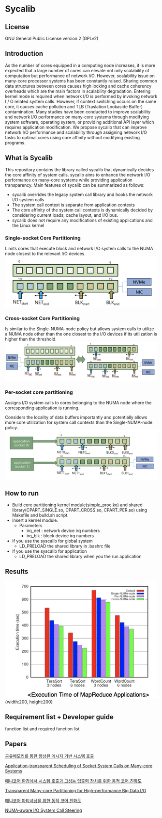 # Sycalib


## License

GNU General Public License version 2 (GPLv2)


## Introduction

 As the number of cores equipped in a computing node increases, it is more expected that a large number of cores can elevate not only scalability of computation but performance of network I/O. However, scalability issue on many-core processor systems has been constantly raised. Sharing common data structures between cores causes high locking and cache coherency overheads which are the main factors in scalability degradation. Entering kernel mode is required when network I/O is performed by invoking network I / O related system calls. However, if context switching occurs on the same core, it causes cache pollution and TLB (Traslation Lookaside Buffer) contamination. Many studies have been conducted to improve scalability and network I/O performance on many-core systems through modifying system software, operating system, or providing additional API layer which requires application modification. We propose sycalib that can improve network I/O performance and scalability through assigning network I/O tasks to optimal cores using core affinity without modifying existing programs.

## What is Sycalib

This repository contains the library called sycalib that dynamically decides the core affinity of system calls. sycalib aims to enhance the network I/O performance on many-core systems while providing application transparency. Main features of sycalib can be summarized as follows:

- sycalib overrides the legacy system call library and hooks the network I/O system calls
- The system call context is separate from application contexts
- The core affinity of the system call contexts is dynamically decided by considering current loads, cache layout, and I/O bus.
- sycalib does not require any modifications of existing applications and the Linux kernel

### Single-socket Core Partitioning

Limits cores that execute block and network I/O system calls to the NUMA node closest to the relevant I/O devices.
![](https://github.com/oslab-swrc/syscalib/blob/master/single.png)

### Cross-socket Core Partitioning

Is similar to the Single-NUMA-node policy but allows system calls to utilize a NUMA node other than the one closest to the I/O devices if its utilization is higher than the threshold.
![](https://github.com/oslab-swrc/syscalib/blob/master/cross.png)

### Per-socket core partitioning

Assigns I/O system calls to cores belonging to the NUMA node where the corresponding application is running.

Considers the locality of data buffers importantly and potentially allows more core utilization for system call contexts than the Single-NUMA-node policy.
![](https://github.com/oslab-swrc/syscalib/blob/master/per.png)

## How to run

- Build core partitioning kernel module(simple_proc.ko) and shared library(CPART_SINGLE.so, CPART_CROSS.so, CPART_PER.so) using Makefile and build.sh script.
- Insert a kernel module.
  - Parameters
    - irq_net : network device irq numbers
    - irq_blk : block device irq numbers
- If you use the syscalib for global system
  - LD_PRELOAD the shared library in .bashrc file
- If you use the syscalib for application
  - LD_PRELOAD the shared library when you the run application

## Results

![](https://github.com/oslab-swrc/syscalib/blob/master/result_cp.png){width:200, height:200}

## Requirement list + Developer guide
function list and required function list


## Papers

[공유메모리를 통한 향상된 메시지 기반 시스템 호출](https://www.dbpia.co.kr/Journal/articleDetail?nodeId=NODE07322648)

[Application-transparent Scheduling of Socket System Calls on Many-core Systems](https://dl.acm.org/doi/10.1145/3230718.3232113)

[매니코어 환경에서 시스템 호출과 고성능 입출력 장치를 위한 동적 코어 친화도](https://www.dbpia.co.kr/Journal/articleDetail?nodeId=NODE09301835)

[Transparent Many-core Partitioning for High-performance Big Data I/O](https://onlinelibrary.wiley.com/doi/10.1002/cpe.6017)

[매니코어 파티셔닝을 위한 동적 코어 친화도](https://www.dbpia.co.kr/Journal/articleDetail?nodeId=NODE10501401)

[NUMA-aware I/O System Call Steering](https://www.computer.org/csdl/proceedings-article/cluster/2021/966600a805/1xFuXRrI520)

